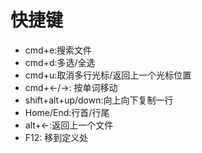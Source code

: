 # 快捷键
* cmd+e:搜索文件
* cmd+d:多选/全选
* cmd+u:取消多行光标/返回上一个光标位置
* cmd+<-/->: 按单词移动
* shift+alt+up/down:向上向下复制一行
* Home/End:行首/行尾
* alt+<-:返回上一个文件
* F12: 移到定义处
